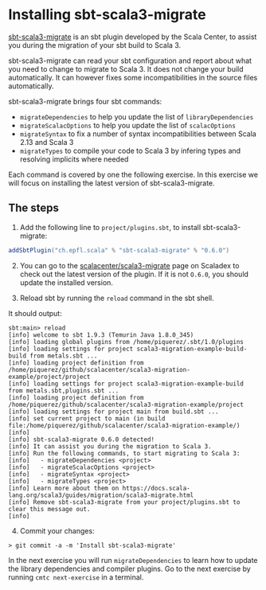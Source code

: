 # Installing sbt-scala3-migrate

[sbt-scala3-migrate](https://github.com/scalacenter/scala3-migrate) is an sbt
plugin developed by the Scala Center, to assist you during the migration of
your sbt build to Scala 3.

sbt-scala3-migrate can read your sbt configuration and report about what you
need to change to migrate to Scala 3. It does not change your build
automatically. It can however fixes some incompatibilities in the source files
automatically.

sbt-scala3-migrate brings four sbt commands:

- `migrateDependencies` to help you update the list of `libraryDependencies`
- `migrateScalacOptions` to help you update the list of `scalacOptions`
- `migrateSyntax` to fix a number of syntax incompatibilities between Scala 2.13
  and Scala 3
- `migrateTypes` to compile your code to Scala 3 by infering types and resolving
  implicits where needed

Each command is covered by one the following exercise. In this exercise we will
focus on installing the latest version of sbt-scala3-migrate.

## The steps

1. Add the following line to `project/plugins.sbt`, to install
   sbt-scala3-migrate:

```scala
addSbtPlugin("ch.epfl.scala" % "sbt-scala3-migrate" % "0.6.0")
```

2. You can go to the
   [scalacenter/scala3-migrate](https://index.scala-lang.org/scalacenter/scala3-migrate)
   page on Scaladex to check out the latest version of the plugin. If it is not
   `O.6.0`, you should update the installed version.

3. Reload sbt by running the `reload` command in the sbt shell.

It should output:

```shell
sbt:main> reload
[info] welcome to sbt 1.9.3 (Temurin Java 1.8.0_345)
[info] loading global plugins from /home/piquerez/.sbt/1.0/plugins
[info] loading settings for project scala3-migration-example-build-build from metals.sbt ...
[info] loading project definition from /home/piquerez/github/scalacenter/scala3-migration-example/project/project
[info] loading settings for project scala3-migration-example-build from metals.sbt,plugins.sbt ...
[info] loading project definition from /home/piquerez/github/scalacenter/scala3-migration-example/project
[info] loading settings for project main from build.sbt ...
[info] set current project to main (in build file:/home/piquerez/github/scalacenter/scala3-migration-example/)
[info] 
[info] sbt-scala3-migrate 0.6.0 detected!
[info] It can assist you during the migration to Scala 3.
[info] Run the following commands, to start migrating to Scala 3:
[info]   - migrateDependencies <project>
[info]   - migrateScalacOptions <project>
[info]   - migrateSyntax <project>
[info]   - migrateTypes <project>
[info] Learn more about them on https://docs.scala-lang.org/scala3/guides/migration/scala3-migrate.html
[info] Remove sbt-scala3-migrate from your project/plugins.sbt to clear this message out.
[info]
```

4. Commit your changes:

```shell
> git commit -a -m 'Install sbt-scala3-migrate'
```

In the next exercise you will run `migrateDependencies` to learn how to update
the library dependencies and compiler plugins. Go to the next exercise by
running `cmtc next-exercise` in a terminal.
